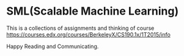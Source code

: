 # SML(Scalable Machine Learning)

This is a collections of assignments and thinking of course
https://courses.edx.org/courses/BerkeleyX/CS190.1x/1T2015/info

Happy Reading and Communicating.
